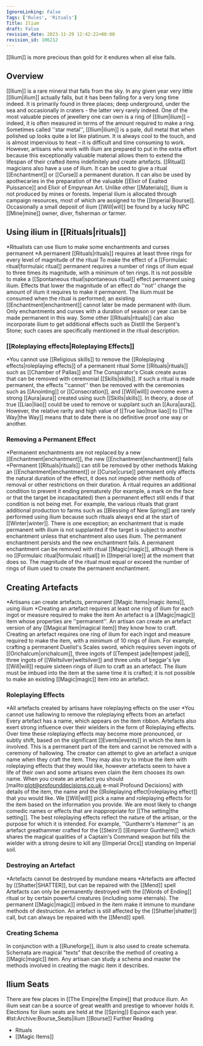 ```yaml
---
IgnoreLinking: False
Tags: ['Rules', 'Rituals']
Title: Ilium
draft: False
revision_date: 2023-11-29 12:42:22+00:00
revision_id: 106212
---
```


[[Ilium]] is more precious than gold for it endures when all else fails.
## Overview
[[Ilium]] is a rare mineral that falls from the sky. In any given year very little [[Ilium|ilium]] actually falls, but it has been falling for a very long time indeed. It is primarily found in three places; deep underground, under the sea and occasionally in craters - the latter very rarely indeed. One of the most valuable pieces of jewellery one can own is a ring of [[Ilium|ilium]] – indeed, it is often measured in terms of the amount required to make a ring. 
Sometimes called ''star metal'', [[Ilium|ilium]] is a pale, dull metal that when polished up looks quite a lot like platinum. It is always cool to the touch, and is almost impervious to heat – it is difficult and time consuming to work. However, artisans who work with ilium are prepared to put in the extra effort because this exceptionally valuable material allows them to extend the lifespan of their crafted items indefinitely and create artefacts.
[[Ritual]] magicians also have a use of ilium. It can be used to give a ritual [[Enchantment]] or [[Curse]] a permanent duration. It can also be used by apothecaries in the preparation of the valuable [[Elixir of Exalted Puissance]] and Elixir of Empyrean Art.
Unlike other [[Materials]], ilium is not produced by mines or forests. Imperial ilium is allocated through campaign resources, most of which are assigned to the [[Imperial Bourse]]. Occasionally a small deposit of ilium [[Will|will]] be found by a lucky NPC [[Mine|mine]] owner, diver, fisherman or farmer. 
## Using ilium in [[Rituals|rituals]]
*Ritualists can use Ilium to make some enchantments and curses permanent
*A permanent [[Rituals|rituals]] requires at least three rings for every level of magnitude of the ritual
To make the effect of a [[Formulaic ritual|formulaic ritual]] permanent requires a number of rings of ilium equal to three times its magnitude, with a minimum of ten rings. It is not possible to make a [[Spontaneous ritual|spontaneous ritual]] effect permanent using ilium.
Effects that lower the magnitude of an effect do ''not'' change the amount of ilium it requires to make it permanent. The ilium must be consumed when the ritual is performed; an existing [[Enchantment|enchantment]] cannot later be made permanent with ilium.
Only enchantments and curses with a duration of season or year can be made permanent in this way.
Some other [[Rituals|rituals]] can also incorporate ilium to get additional effects such as Distill the Serpent's Stone; such cases are specifically mentioned in the ritual description.
### [[Roleplaying effects|Roleplaying Effects]]
*You cannot use [[Religious skills]] to remove the [[Roleplaying effects|roleplaying effects]] of a permanent ritual
Some [[Rituals|rituals]] such as [[Chamber of Pallas]] and The Conspirator's Cloak create auras that can be removed with ceremonial [[Skills|skills]]. If such a ritual is made permanent, the effects ''cannot'' then be removed with the ceremonies such as [[Anointing]] or [[Consecration]], and [[Will|will]] overcome even a strong [[Aura|aura]] created using such [[Skills|skills]]. In theory, a dose of true [[Liao|liao]] could be used to remove or supplant such an [[Aura|aura]]. However, the relative rarity and high value of [[True liao|true liao]] to [[The Way|the Way]] means that to date there is no definitive proof one way or another.
### Removing a Permanent Effect
*Permanent enchantments are not replaced by a new [[Enchantment|enchantment]], the new [[Enchantment|enchantment]] fails
*Permanent [[Rituals|rituals]] can still be removed by other methods
Making an [[Enchantment|enchantment]] or [[Curse|curse]] permanent only affects the natural duration of the effect, it does not impede other methods of removal or other restrictions on their duration.
A ritual requires an additional condition to prevent it ending prematurely (for example, a mark on the face or that the target be incapacitated) then a permanent effect still ends if that condition is not being met. 
For example, the various rituals that grant additional production to farms such as [[Blessing of New Spring]] are rarely performed using ilium because such rituals always end at the start of [[Winter|winter]].
There is one exception; an enchantment that is made permanent with ilium is not supplanted if the target is subject to another enchantment unless that enchantment also uses ilium. The permanent enchantment persists and the new enchantment fails. A permanent enchantment can be removed with ritual [[Magic|magic]], although there is no [[Formulaic ritual|formulaic ritual]] in [[Imperial lore]] at the moment that does so. The magnitude of the ritual must equal or exceed the number of rings of ilium used to create the permanent enchantment.
## Creating Artefacts
*Artisans can create artefacts, permanent [[Magic Items|magic items]], using ilium
*Creating an artefact requires at least one ring of ilium for each ingot or measure required to make the item
An artefact is a [[Magic|magic]] item whose properties are ''permanent''. An artisan can create an artefact version of any [[Magical Item|magical item]] they know how to craft.
Creating an artefact requires one ring of ilium for each ingot and measure required to make the item, with a minimum of 10 rings of ilium.  For example, crafting a permanent Duelist's Scales sword, which requires seven ingots of [[Orichalcum|orichalcum]], three ingots of [[Tempest jade|tempest jade]], three ingots of [[Weltsilver|weltsilver]] and three units of beggar's lye [[Will|will]] require sixteen rings of ilium to craft as an artefact. 
The ilium must be imbued into the item at the same time it is crafted; it is not possible to make an existing [[Magic|magic]] item into an artefact.
### Roleplaying Effects
*All artefacts created by artisans have roleplaying effects on the user
*You cannot use hallowing to remove the roleplaying effects from an artefact
Every artefact has a name, which appears on the item ribbon. Artefacts also exert strong influence over their wielders in the form of Roleplaying effects. Over time these roleplaying effects may become more pronounced, or subtly shift, based on the significant [[Events|events]] in which the item is involved. This is a permanent part of the item and cannot be removed with a ceremony of hallowing. 
The creator can attempt to give an artefact a unique name when they craft the item. They may also try to imbue the item with roleplaying effects that they would like, however artefacts seem to have a life of their own and some artisans even claim the item chooses its own name. When you create an artefact you should [mailto:plot@profounddecisions.co.uk e-mail Profound Decisions] with details of the item, the name and the [[Roleplaying effect|roleplaying effect]] that you would like. We [[Will|will]] pick a name and roleplaying effects for the item based on the information you provide. We are most likely to change comedic names or effects that are inappropriate for [[The setting|the setting]].
The best roleplaying effects reflect the nature of the artisan, or the purpose for which it is intended. For example, ''Guntherm's Hammer'' is an artefact greathammer crafted for the [[Steinr]] [[Emperor Guntherm]] which shares the magical qualities of a Captain's Command weapon but fills the wielder with a strong desire to kill any [[Imperial Orcs]] standing on Imperial soil.
### Destroying an Artefact
*Artefacts cannot be destroyed by mundane means
*Artefacts are affected by [[Shatter|SHATTER]], but can be repaired with the [[Mend]] spell
Artefacts can only be permanently destroyed with the [[Words of Ending]] ritual or by certain powerful creatures (including some eternals). The permanent [[Magic|magic]] imbued in the item make it immune to mundane methods of destruction.
An artefact is still affected by the [[Shatter|shatter]] call, but can always be repaired with the [[Mend]] spell.
### Creating Schema
In conjunction with a [[Runeforge]], ilium is also used to create schemata. Schemata are magical "texts" that describe the method of creating a [[Magic|magic]] item. Any artisan can study a schema and master the methods involved in creating the magic item it describes.
## Ilium Seats
There are few places in [[The Empire|the Empire]] that produce ilium. An ilium seat can be a source of great wealth and prestige to whoever holds it. Elections for ilium seats are held at the [[Spring]] Equinox each year.
#lst:Archive:Bourse_Seats|ilium
[[Bourse]] Further Reading
* Rituals
* [[Magic Items]]